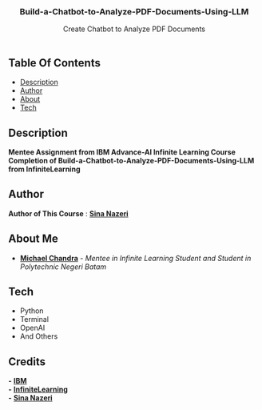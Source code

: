 <br/>
<p align="center">
  <h3 align="center"> Build-a-Chatbot-to-Analyze-PDF-Documents-Using-LLM</h3>

  <p align="center">
    Create Chatbot to Analyze PDF Documents
    <br/>
    <br/>
  </p>
</p>



## Table Of Contents

* [Description](#description)
* [Author](#author)
* [About](#about-me)
* [Tech](#tech)

## Description
**Mentee Assignment from IBM Advance-AI Infinite Learning Course Completion of  Build-a-Chatbot-to-Analyze-PDF-Documents-Using-LLM from InfiniteLearning**

## Author
**Author of This Course** : [**Sina Nazeri**](https://github.com/sinanazeri)

## About Me

* [**Michael Chandra**](https://github.com/michaelchndra/) - *Mentee in Infinite Learning Student and Student in Polytechnic Negeri Batam*

## Tech

- Python
- Terminal
- OpenAI
- And Others

## Credits

**-** [**IBM**](https://www.ibm.com/)<br/>**-** [**InfiniteLearning**](https://www.infinitelearning.id)<br/> **-** [**Sina Nazeri**](https://github.com/sinanazeri)

